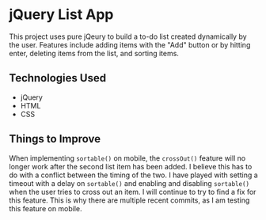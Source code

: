 # jQuery List App

This project uses pure jQeury to build a to-do list created dynamically by the user. Features include adding items with the "Add" button or by hitting enter, deleting items from the list, and sorting items.

## Technologies Used

- jQuery
- HTML
- CSS

## Things to Improve

When implementing `sortable()` on mobile, the `crossOut()` feature will no longer work after the second list item has been added. I believe this has to do with a conflict between the timing of the two. I have played with setting a timeout with a delay on `sortable()` and enabling and disabling `sortable()` when the user tries to cross out an item. I will continue to try to find a fix for this feature. This is why there are multiple recent commits, as I am testing this feature on mobile.
